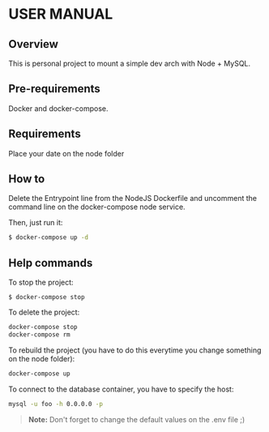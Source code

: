 **USER MANUAL**
=================

Overview
-------
This is personal project to mount a simple dev arch with Node + MySQL.

Pre-requirements
---------
Docker and docker-compose.

Requirements
---------
Place your date on the node folder


How to
----------
Delete the Entrypoint line from the NodeJS Dockerfile and uncomment the command line on the docker-compose node service.

Then, just run it:

```bash
$ docker-compose up -d 
```

Help commands
---------

To stop the project:

```
$ docker-compose stop
```

To delete the project:

```bash
docker-compose stop
docker-compose rm
``` 

To rebuild the project (you have to do this everytime you change something on the node folder):

```bash
docker-compose up
```

To connect to the database container, you have to specify the host:
```bash
mysql -u foo -h 0.0.0.0 -p
```

> **Note:** Don't forget to change the default values on the .env file ;)
